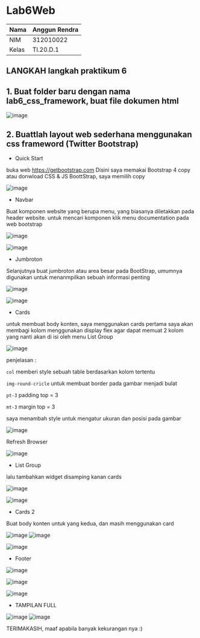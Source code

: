 # Lab6Web

| Nama      | Anggun Rendra |
| ----------- | ----------- |
| NIM     | 312010022       |
| Kelas   | TI.20.D.1    |

## LANGKAH langkah praktikum 6 

## 1. Buat folder baru dengan nama lab6_css_framework, buat file dokumen html

![image](https://user-images.githubusercontent.com/101658076/164250504-b9b3c97a-0fb1-4480-8f83-ae547f669a61.png)

## 2. Buattlah layout web sederhana menggunakan css frameword (Twitter Bootstrap)

- Quick Start

buka web https://getbootstrap.com Disini saya memakai Bootstrap 4 copy atau donwload CSS & JS BoottStrap, saya memilih copy

![image](https://user-images.githubusercontent.com/101658076/164251484-32f39bc2-99aa-45d0-bcba-ad0cb6b09333.png)

- Navbar

Buat komponen website yang berupa menu, yang biasanya diletakkan pada header website. untuk mencari komponen klik menu documentation pada web bootstrap

![image](https://user-images.githubusercontent.com/101658076/164252053-42dbf2d5-c90c-444c-8c15-526b1c0e185f.png)

![image](https://user-images.githubusercontent.com/101658076/164252399-71b1958e-726a-49e5-9d8e-adfdce7fff87.png)

- Jumbroton 

Selanjutnya buat jumbroton atau area besar pada BootStrap, umumnya digunakan untuk menanmpilkan sebuah informasi penting

![image](https://user-images.githubusercontent.com/101658076/164252849-3733f1be-037a-44eb-b194-ca16b592d86e.png)

![image](https://user-images.githubusercontent.com/101658076/164253011-1baabfc9-dc2b-4eb9-b83b-fa985755b9be.png)

- Cards

untuk membuat body konten, saya menggunakan cards
pertama saya akan membagi kolom menggunakan display flex agar dapat memuat 2 kolom yang nanti akan di isi oleh menu List Group

![image](https://user-images.githubusercontent.com/101658076/164253457-d80bafd8-e094-4ba6-a0f6-ccbc4c2ab19d.png)

penjelasan :

`col` memberi style sebuah table berdasarkan kolom tertentu

`img-round-cricle` untuk membuat border pada gambar menjadi bulat

`pt-3` padding top = 3

`mt-3` margin top = 3

saya menambah style untuk mengatur ukuran dan posisi pada gambar

![image](https://user-images.githubusercontent.com/101658076/164254334-867b8b07-c8d6-4027-af21-b18b55c3a189.png)

Refresh Browser

![image](https://user-images.githubusercontent.com/101658076/164254586-cb758342-3f99-4a17-b846-07a0bf39287a.png)

- List Group 

lalu tambahkan widget disamping kanan cards

![image](https://user-images.githubusercontent.com/101658076/164254762-a81955c3-a737-430c-a9e5-8e9c962a21a3.png)

![image](https://user-images.githubusercontent.com/101658076/164254804-2c56266a-7d02-4fe3-a3ae-412bb0f825cc.png)

- Cards 2

Buat body konten untuk yang kedua, dan masih menggunakan card

![image](https://user-images.githubusercontent.com/101658076/164255039-d87f846a-cba7-41fa-b126-0a8a48e271eb.png)
![image](https://user-images.githubusercontent.com/101658076/164255100-e6610ba5-20d4-46b9-aa1b-57946f6dbafe.png)

![image](https://user-images.githubusercontent.com/101658076/164255163-140777b3-dae6-4cf4-9f94-ace8cb8ebbed.png)

- Footer

![image](https://user-images.githubusercontent.com/101658076/164255279-e193dac8-41d5-45db-98ed-3ee407cf26b8.png)

![image](https://user-images.githubusercontent.com/101658076/164255412-748688b8-3617-4963-b7f2-38900fad622c.png)

![image](https://user-images.githubusercontent.com/101658076/164255516-e01f6d25-eca0-42c8-a215-e5a479fbc961.png)

- TAMPILAN FULL

![image](https://user-images.githubusercontent.com/101658076/164255633-009dfe8c-ffb7-409e-ab69-9d3c9777fe81.png)
![image](https://user-images.githubusercontent.com/101658076/164255694-9cecaf62-fba3-4de4-8b3c-63eaefbe021b.png)

TERIMAKASIH, maaf apabila banyak kekurangan nya :)

